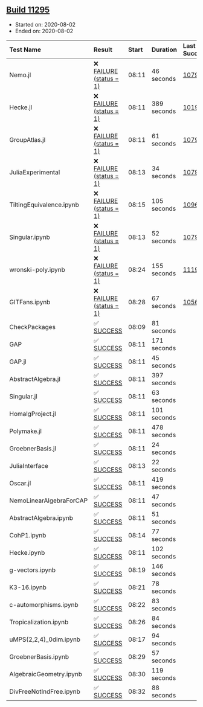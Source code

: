 ## [Build 11295](https://oscarci.mathematik.uni-kl.de/job/oscar/11295/)

* Started on: 2020-08-02
* Ended on: 2020-08-02

| Test Name    | Result | Start | Duration | Last Success | First Failure |
|:-------------|:-------|:------|:---------|:-------------|:--------------|
| Nemo.jl | ❌ [FAILURE (status = 1)](https://oscarci.mathematik.uni-kl.de/job/oscar/11295/artifact/logs/build-11295/Nemo.jl.log) | 08:11 | 46 seconds | [10790](https://oscarci.mathematik.uni-kl.de/job/oscar/10790/) | [10791](https://oscarci.mathematik.uni-kl.de/job/oscar/10791/) |
| Hecke.jl | ❌ [FAILURE (status = 1)](https://oscarci.mathematik.uni-kl.de/job/oscar/11295/artifact/logs/build-11295/Hecke.jl.log) | 08:11 | 389 seconds | [10197](https://oscarci.mathematik.uni-kl.de/job/oscar/10197/) | [10198](https://oscarci.mathematik.uni-kl.de/job/oscar/10198/) |
| GroupAtlas.jl | ❌ [FAILURE (status = 1)](https://oscarci.mathematik.uni-kl.de/job/oscar/11295/artifact/logs/build-11295/GroupAtlas.jl.log) | 08:11 | 61 seconds | [10790](https://oscarci.mathematik.uni-kl.de/job/oscar/10790/) | [10791](https://oscarci.mathematik.uni-kl.de/job/oscar/10791/) |
| JuliaExperimental | ❌ [FAILURE (status = 1)](https://oscarci.mathematik.uni-kl.de/job/oscar/11295/artifact/logs/build-11295/JuliaExperimental.log) | 08:13 | 34 seconds | [10790](https://oscarci.mathematik.uni-kl.de/job/oscar/10790/) | [10791](https://oscarci.mathematik.uni-kl.de/job/oscar/10791/) |
| TiltingEquivalence.ipynb | ❌ [FAILURE (status = 1)](https://oscarci.mathematik.uni-kl.de/job/oscar/11295/artifact/logs/build-11295/TiltingEquivalence.ipynb.log) | 08:15 | 105 seconds | [10962](https://oscarci.mathematik.uni-kl.de/job/oscar/10962/) | [10963](https://oscarci.mathematik.uni-kl.de/job/oscar/10963/) |
| Singular.ipynb | ❌ [FAILURE (status = 1)](https://oscarci.mathematik.uni-kl.de/job/oscar/11295/artifact/logs/build-11295/Singular.ipynb.log) | 08:13 | 52 seconds | [10790](https://oscarci.mathematik.uni-kl.de/job/oscar/10790/) | [10791](https://oscarci.mathematik.uni-kl.de/job/oscar/10791/) |
| wronski-poly.ipynb | ❌ [FAILURE (status = 1)](https://oscarci.mathematik.uni-kl.de/job/oscar/11295/artifact/logs/build-11295/wronski-poly.ipynb.log) | 08:24 | 155 seconds | [11192](https://oscarci.mathematik.uni-kl.de/job/oscar/11192/) | [11193](https://oscarci.mathematik.uni-kl.de/job/oscar/11193/) |
| GITFans.ipynb | ❌ [FAILURE (status = 1)](https://oscarci.mathematik.uni-kl.de/job/oscar/11295/artifact/logs/build-11295/GITFans.ipynb.log) | 08:28 | 67 seconds | [10566](https://oscarci.mathematik.uni-kl.de/job/oscar/10566/) | [10567](https://oscarci.mathematik.uni-kl.de/job/oscar/10567/) |
| CheckPackages | ✅ [SUCCESS](https://oscarci.mathematik.uni-kl.de/job/oscar/11295/artifact/logs/build-11295/CheckPackages.log) | 08:09 | 81 seconds |  |  |
| GAP | ✅ [SUCCESS](https://oscarci.mathematik.uni-kl.de/job/oscar/11295/artifact/logs/build-11295/GAP.log) | 08:11 | 171 seconds |  |  |
| GAP.jl | ✅ [SUCCESS](https://oscarci.mathematik.uni-kl.de/job/oscar/11295/artifact/logs/build-11295/GAP.jl.log) | 08:11 | 45 seconds |  |  |
| AbstractAlgebra.jl | ✅ [SUCCESS](https://oscarci.mathematik.uni-kl.de/job/oscar/11295/artifact/logs/build-11295/AbstractAlgebra.jl.log) | 08:11 | 397 seconds |  |  |
| Singular.jl | ✅ [SUCCESS](https://oscarci.mathematik.uni-kl.de/job/oscar/11295/artifact/logs/build-11295/Singular.jl.log) | 08:11 | 63 seconds |  |  |
| HomalgProject.jl | ✅ [SUCCESS](https://oscarci.mathematik.uni-kl.de/job/oscar/11295/artifact/logs/build-11295/HomalgProject.jl.log) | 08:11 | 101 seconds |  |  |
| Polymake.jl | ✅ [SUCCESS](https://oscarci.mathematik.uni-kl.de/job/oscar/11295/artifact/logs/build-11295/Polymake.jl.log) | 08:11 | 478 seconds |  |  |
| GroebnerBasis.jl | ✅ [SUCCESS](https://oscarci.mathematik.uni-kl.de/job/oscar/11295/artifact/logs/build-11295/GroebnerBasis.jl.log) | 08:11 | 24 seconds |  |  |
| JuliaInterface | ✅ [SUCCESS](https://oscarci.mathematik.uni-kl.de/job/oscar/11295/artifact/logs/build-11295/JuliaInterface.log) | 08:13 | 22 seconds |  |  |
| Oscar.jl | ✅ [SUCCESS](https://oscarci.mathematik.uni-kl.de/job/oscar/11295/artifact/logs/build-11295/Oscar.jl.log) | 08:11 | 419 seconds |  |  |
| NemoLinearAlgebraForCAP | ✅ [SUCCESS](https://oscarci.mathematik.uni-kl.de/job/oscar/11295/artifact/logs/build-11295/NemoLinearAlgebraForCAP.log) | 08:11 | 47 seconds |  |  |
| AbstractAlgebra.ipynb | ✅ [SUCCESS](https://oscarci.mathematik.uni-kl.de/job/oscar/11295/artifact/logs/build-11295/AbstractAlgebra.ipynb.log) | 08:11 | 51 seconds |  |  |
| CohP1.ipynb | ✅ [SUCCESS](https://oscarci.mathematik.uni-kl.de/job/oscar/11295/artifact/logs/build-11295/CohP1.ipynb.log) | 08:14 | 77 seconds |  |  |
| Hecke.ipynb | ✅ [SUCCESS](https://oscarci.mathematik.uni-kl.de/job/oscar/11295/artifact/logs/build-11295/Hecke.ipynb.log) | 08:11 | 102 seconds |  |  |
| g-vectors.ipynb | ✅ [SUCCESS](https://oscarci.mathematik.uni-kl.de/job/oscar/11295/artifact/logs/build-11295/g-vectors.ipynb.log) | 08:19 | 146 seconds |  |  |
| K3-16.ipynb | ✅ [SUCCESS](https://oscarci.mathematik.uni-kl.de/job/oscar/11295/artifact/logs/build-11295/K3-16.ipynb.log) | 08:21 | 78 seconds |  |  |
| c-automorphisms.ipynb | ✅ [SUCCESS](https://oscarci.mathematik.uni-kl.de/job/oscar/11295/artifact/logs/build-11295/c-automorphisms.ipynb.log) | 08:22 | 83 seconds |  |  |
| Tropicalization.ipynb | ✅ [SUCCESS](https://oscarci.mathematik.uni-kl.de/job/oscar/11295/artifact/logs/build-11295/Tropicalization.ipynb.log) | 08:26 | 84 seconds |  |  |
| uMPS(2,2,4)_0dim.ipynb | ✅ [SUCCESS](https://oscarci.mathematik.uni-kl.de/job/oscar/11295/artifact/logs/build-11295/uMPS-2-2-4-_0dim.ipynb.log) | 08:17 | 94 seconds |  |  |
| GroebnerBasis.ipynb | ✅ [SUCCESS](https://oscarci.mathematik.uni-kl.de/job/oscar/11295/artifact/logs/build-11295/GroebnerBasis.ipynb.log) | 08:29 | 57 seconds |  |  |
| AlgebraicGeometry.ipynb | ✅ [SUCCESS](https://oscarci.mathematik.uni-kl.de/job/oscar/11295/artifact/logs/build-11295/AlgebraicGeometry.ipynb.log) | 08:30 | 119 seconds |  |  |
| DivFreeNotIndFree.ipynb | ✅ [SUCCESS](https://oscarci.mathematik.uni-kl.de/job/oscar/11295/artifact/logs/build-11295/DivFreeNotIndFree.ipynb.log) | 08:32 | 88 seconds |  |  |

